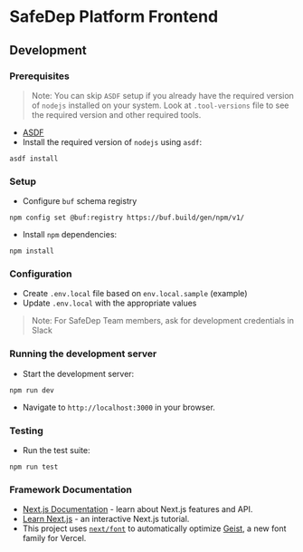 # SafeDep Platform Frontend

## Development

### Prerequisites

> Note: You can skip `ASDF` setup if you already have the required
> version of `nodejs` installed on your system. Look at `.tool-versions` file
> to see the required version and other required tools.

- [ASDF](https://asdf-vm.com/guide/getting-started.html)
- Install the required version of `nodejs` using `asdf`:

```shell
asdf install
```

### Setup

- Configure `buf` schema registry

```shell
npm config set @buf:registry https://buf.build/gen/npm/v1/
```

- Install `npm` dependencies:

```shell
npm install
```

### Configuration

- Create `.env.local` file based on `env.local.sample` (example)
- Update `.env.local` with the appropriate values

> Note: For SafeDep Team members, ask for development credentials in Slack

### Running the development server

- Start the development server:

```shell
npm run dev
```

- Navigate to `http://localhost:3000` in your browser.

### Testing

- Run the test suite:

```shell
npm run test
```

### Framework Documentation

- [Next.js Documentation](https://nextjs.org/docs) - learn about Next.js features and API.
- [Learn Next.js](https://nextjs.org/learn) - an interactive Next.js tutorial.
- This project uses [`next/font`](https://nextjs.org/docs/app/building-your-application/optimizing/fonts) to automatically optimize [Geist](https://vercel.com/font), a new font family for Vercel.
